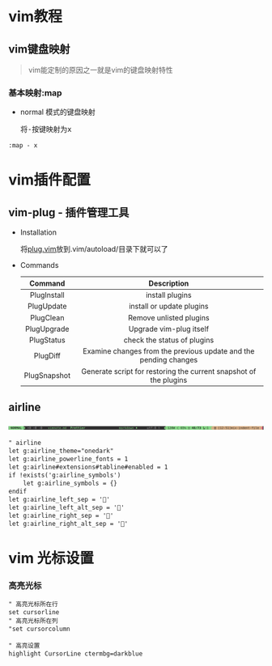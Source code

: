 vim教程
======

## vim键盘映射

> vim能定制的原因之一就是vim的键盘映射特性

### 基本映射:map

- normal 模式的键盘映射

	将<kbd>-</kbd>按键映射为<kbd>x</kbd>

```vim
:map - x
```





vim插件配置
======

## vim-plug - 插件管理工具

- Installation

  将[plug.vim](https://raw.githubusercontent.com/junegunn/vimplug/master/plug.vim)放到.vim/autoload/目录下就可以了

- Commands

  | Command| Description|
  |:---:|:---:|
  |PlugInstall|install plugins|
  |PlugUpdate|install or update plugins|
  |PlugClean|Remove unlisted plugins|
  |PlugUpgrade|Upgrade vim-plug itself|
  |PlugStatus|check the status of plugins|
  |PlugDiff|Examine changes from the previous update and the pending changes|
  |PlugSnapshot|Generate script for restoring the current snapshot of the plugins|

## airline

![airline](./airline.png)

```vim
" airline
let g:airline_theme="onedark"
let g:airline_powerline_fonts = 1
let g:airline#extensions#tabline#enabled = 1
if !exists('g:airline_symbols')
    let g:airline_symbols = {}
endif
let g:airline_left_sep = ''
let g:airline_left_alt_sep = ''
let g:airline_right_sep = ''
let g:airline_right_alt_sep = ''

```

vim 光标设置
=====

### 高亮光标

```vim
" 高亮光标所在行
set cursorline
" 高亮光标所在列
"set cursorcolumn

" 高亮设置
highlight CursorLine ctermbg=darkblue
```

